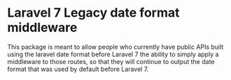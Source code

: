 # Laravel 7 Legacy date format middleware

This package is meant to allow people who currently have public APIs built using the laravel date format before Laravel 7 the ability to simply apply a middleware to those routes, so that they will continue to output the date format that was used by default before Laravel 7.

